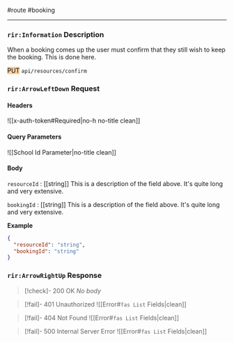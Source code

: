 #route #booking 

---
### `rir:Information` Description
When a booking comes up the user must confirm that they still wish to keep the booking. This is done here.

<mark style="background: #FFB86CA6;">PUT</mark> `api/resources/confirm`
### `rir:ArrowLeftDown` Request

#### Headers

![[x-auth-token#Required|no-h no-title clean]]

#### Query Parameters

![[School Id Parameter|no-title clean]]

#### Body

`resourceId` : [[string]]
This is a description of the field above. It's quite long and very extensive.

`bookingId` : [[string]]
This is a description of the field above. It's quite long and very extensive.

**Example**
```json
{
  "resourceId": "string",
  "bookingId": "string"
}
```

### `rir:ArrowRightUp` Response

> [!check]- 200 OK
> *No body*

> [!fail]- 401 Unauthorized
![[Error#`fas List` Fields|clean]]

> [!fail]- 404 Not Found
![[Error#`fas List` Fields|clean]]

> [!fail]- 500 Internal Server Error
![[Error#`fas List` Fields|clean]]
